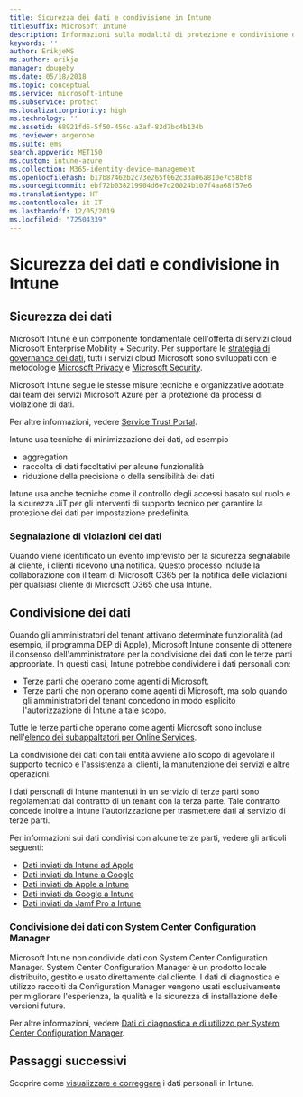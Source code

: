 ```yaml
---
title: Sicurezza dei dati e condivisione in Intune
titleSuffix: Microsoft Intune
description: Informazioni sulla modalità di protezione e condivisione dei dati personali in Intune.
keywords: ''
author: ErikjeMS
ms.author: erikje
manager: dougeby
ms.date: 05/18/2018
ms.topic: conceptual
ms.service: microsoft-intune
ms.subservice: protect
ms.localizationpriority: high
ms.technology: ''
ms.assetid: 68921fd6-5f50-456c-a3af-83d7bc4b134b
ms.reviewer: angerobe
ms.suite: ems
search.appverid: MET150
ms.custom: intune-azure
ms.collection: M365-identity-device-management
ms.openlocfilehash: b17b87462b2c73e265f062c33a06a810e7c58bf8
ms.sourcegitcommit: ebf72b038219904d6e7d20024b107f4aa68f57e6
ms.translationtype: HT
ms.contentlocale: it-IT
ms.lasthandoff: 12/05/2019
ms.locfileid: "72504339"
---
```

# <a name="data-security-and-sharing-in-intune"></a>Sicurezza dei dati e condivisione in Intune


## <a name="data-security"></a>Sicurezza dei dati

Microsoft Intune è un componente fondamentale dell'offerta di servizi cloud Microsoft Enterprise Mobility + Security. Per supportare le [strategia di governance dei dati](https://www.microsoft.com/en-us/TrustCenter/Security/default.aspx), tutti i servizi cloud Microsoft sono sviluppati con le metodologie [Microsoft Privacy](https://www.microsoft.com/en-us/trustcenter/privacy) e [Microsoft Security](https://www.microsoft.com/en-us/trustcenter/security/).  

Microsoft Intune segue le stesse misure tecniche e organizzative adottate dai team dei servizi Microsoft Azure per la protezione da processi di violazione di dati.

Per altre informazioni, vedere [Service Trust Portal](https://www.microsoft.com/en-us/TrustCenter/stp).

Intune usa tecniche di minimizzazione dei dati, ad esempio

- aggregation
- raccolta di dati facoltativi per alcune funzionalità
- riduzione della precisione o della sensibilità dei dati

Intune usa anche tecniche come il controllo degli accessi basato sul ruolo e la sicurezza JiT per gli interventi di supporto tecnico per garantire la protezione dei dati per impostazione predefinita. 

### <a name="data-breach-reporting"></a>Segnalazione di violazioni dei dati

Quando viene identificato un evento imprevisto per la sicurezza segnalabile al cliente, i clienti ricevono una notifica. Questo processo include la collaborazione con il team di Microsoft O365 per la notifica delle violazioni per qualsiasi cliente di Microsoft O365 che usa Intune.

## <a name="data-sharing"></a>Condivisione dei dati

Quando gli amministratori del tenant attivano determinate funzionalità (ad esempio, il programma DEP di Apple), Microsoft Intune consente di ottenere il consenso dell'amministratore per la condivisione dei dati con le terze parti appropriate. In questi casi, Intune potrebbe condividere i dati personali con:

- Terze parti che operano come agenti di Microsoft.
- Terze parti che non operano come agenti di Microsoft, ma solo quando gli amministratori del tenant concedono in modo esplicito l'autorizzazione di Intune a tale scopo.

Tutte le terze parti che operano come agenti Microsoft sono incluse nell'[elenco dei subappaltatori per Online Services](https://aka.ms/Online_Serv_Subcontractor_List).

La condivisione dei dati con tali entità avviene allo scopo di agevolare il supporto tecnico e l'assistenza ai clienti, la manutenzione dei servizi e altre operazioni.

I dati personali di Intune mantenuti in un servizio di terze parti sono regolamentati dal contratto di un tenant con la terza parte. Tale contratto concede inoltre a Intune l'autorizzazione per trasmettere dati al servizio di terze parti.  

Per informazioni sui dati condivisi con alcune terze parti, vedere gli articoli seguenti:
- [Dati inviati da Intune ad Apple](data-intune-sends-to-apple.md)
- [Dati inviati da Intune a Google](data-intune-sends-to-google.md)
- [Dati inviati da Apple a Intune](data-apple-sends-to-intune.md)
- [Dati inviati da Google a Intune](data-google-sends-to-intune.md)
- [Dati inviati da Jamf Pro a Intune](data-jamf-sends-to-intune.md)

### <a name="system-center-configuration-manager-data-sharing"></a>Condivisione dei dati con System Center Configuration Manager

Microsoft Intune non condivide dati con System Center Configuration Manager. System Center Configuration Manager è un prodotto locale distribuito, gestito e usato direttamente dal cliente. I dati di diagnostica e utilizzo raccolti da Configuration Manager vengono usati esclusivamente per migliorare l'esperienza, la qualità e la sicurezza di installazione delle versioni future.

Per altre informazioni, vedere [Dati di diagnostica e di utilizzo per System Center Configuration Manager](https://docs.microsoft.com/sccm/core/plan-design/diagnostics/diagnostics-and-usage-data). 


## <a name="next-steps"></a>Passaggi successivi

Scoprire come [visualizzare e correggere](privacy-data-view-correct.md) i dati personali in Intune.
